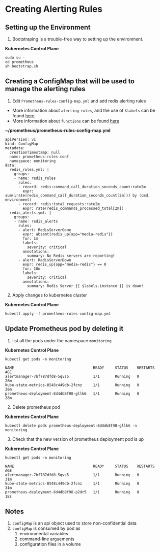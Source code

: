 # Creating Alerting Rules

## Setting up the Environment

1. Bootstraping is a trouble-free way to setting up the environment.

**Kubernetes Control Plane**
```
sudo su -
cd prometheus
sh bootstrap.sh
```

## Creating a ConfigMap that will be used to manage the alerting rules

1. Edit `Prometheus-rules-config-map.yml` and add redis alerting rules
- More information about `alerting rules`, and the use of `$labels` can be found [here](https://prometheus.io/docs/prometheus/latest/configuration/alerting_rules/)
- More information about `functions` can be found [here](https://prometheus.io/docs/prometheus/latest/querying/functions/)


**~/prometheus/prometheus-rules-config-map.yml**
```
apiVersion: v1
kind: ConfigMap
metadata:
  creationTimestamp: null
  name: prometheus-rules-conf
  namespace: monitoring
data:
  redis_rules.yml: |
    groups:
    - name: redis_rules
      rules:
      - record: redis:command_call_duration_seconds_count:rate2m
        expr: sum(irate(redis_command_call_duration_seconds_count[2m])) by (cmd, environment)
      - record: redis:total_requests:rate2m
        expr: rate(redis_commands_processed_total[2m])
  redis_alerts.yml: |
    groups:
    - name: redis_alerts
      rules:
      - alert: RedisServerGone
        expr: absent(redis_up{app="media-redis"})
        for: 1m
        labels:
          severity: critical
        annotations:
          summary: No Redis servers are reporting!
      - alert: RedisServerDown
        expr: redis_up{app="media-redis"} == 0
        for: 10m
        labels:
          severity: critical
        annotations:
          summary: Redis Server {{ $labels.instance }} is down!
```

2. Apply changes to kubernetes cluster

**Kubernetes Control Plane**
```
kubectl apply -f prometheus-rules-config-map.yml
```

## Update Prometheus pod by deleting it

1. list all the pods under the namespace `monitoring`

**Kubernetes Control Plane**
```
kubectl get pods -n monitoring
```

```
NAME                                    READY     STATUS    RESTARTS   AGE
alertmanager-7bf787dfd8-5qvs5           1/1       Running   0          28m
kube-state-metrics-8548c449db-2fcnz     1/1       Running   0          28m
prometheus-deployment-8d4db8f98-gllk6   1/1       Running   0          28m
```

2. Delete prometheus pod

**Kubernetes Control Plane**
```
kubectl delete pods prometheus-deployment-8d4db8f98-gllk6 -n monitoring
```

3. Check that the new version of prometheus deployment pod is up

**Kubernetes Control Plane**
```
kubectl get pods -n monitoring
```

```
NAME                                    READY     STATUS    RESTARTS   AGE
alertmanager-7bf787dfd8-5qvs5           1/1       Running   0          31m
kube-state-metrics-8548c449db-2fcnz     1/1       Running   0          31m
prometheus-deployment-8d4db8f98-p2dr5   1/1       Running   0          18s
```

## Notes

1. `configMap` is an api object used to store non-confidential data
2. `configMap` is consumed by pod as 
    1. environmental variables
    2. command-line arguements
    3. configuration files in a volume

